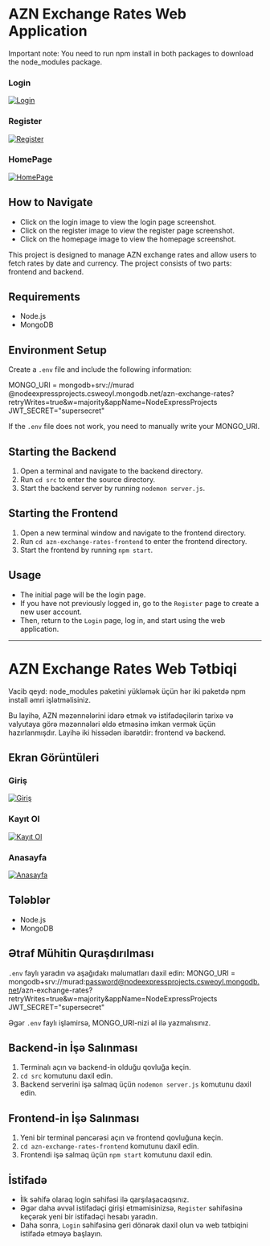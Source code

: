 # AZN Exchange Rates Web Application
Important note: You need to run npm install in both packages to download the node_modules package.
### Login
[![Login](./images/Login.png)](./images/Login.png)

### Register
[![Register](./images/Register.png)](./images/Register.png)

### HomePage
[![HomePage](./images/HomePage.png)](./images/HomePage.png)

## How to Navigate

- Click on the login image to view the login page screenshot.
- Click on the register image to view the register page screenshot.
- Click on the homepage image to view the homepage screenshot.

This project is designed to manage AZN exchange rates and allow users to fetch rates by date and currency. The project consists of two parts: frontend and backend.

## Requirements
- Node.js
- MongoDB

## Environment Setup
Create a `.env` file and include the following information:

MONGO_URI = mongodb+srv://murad
@nodeexpressprojects.csweoyl.mongodb.net/azn-exchange-rates?retryWrites=true&w=majority&appName=NodeExpressProjects
JWT_SECRET="supersecret"

If the `.env` file does not work, you need to manually write your MONGO_URI.

## Starting the Backend
1. Open a terminal and navigate to the backend directory.
2. Run `cd src` to enter the source directory.
3. Start the backend server by running `nodemon server.js`.

## Starting the Frontend
1. Open a new terminal window and navigate to the frontend directory.
2. Run `cd azn-exchange-rates-frontend` to enter the frontend directory.
3. Start the frontend by running `npm start`.

## Usage
- The initial page will be the login page.
- If you have not previously logged in, go to the `Register` page to create a new user account.
- Then, return to the `Login` page, log in, and start using the web application.

---

# AZN Exchange Rates Web Tətbiqi

Vacib qeyd: node_modules paketini yükləmək üçün hər iki paketdə npm install əmri işlətməlisiniz.

Bu layihə, AZN məzənnələrini idarə etmək və istifadəçilərin tarixə və valyutaya görə məzənnələri əldə etməsinə imkan vermək üçün hazırlanmışdır. Layihə iki hissədən ibarətdir: frontend və backend.

## Ekran Görüntüleri

### Giriş
[![Giriş](./images/login.png)](./images/login.png)

### Kayıt Ol
[![Kayıt Ol](./images/register.png)](./images/register.png)

### Anasayfa
[![Anasayfa](./images/homepage.png)](./images/homepage.png)


## Tələblər
- Node.js
- MongoDB

## Ətraf Mühitin Quraşdırılması
`.env` faylı yaradın və aşağıdakı məlumatları daxil edin:
MONGO_URI = mongodb+srv://murad:password@nodeexpressprojects.csweoyl.mongodb.net/azn-exchange-rates?retryWrites=true&w=majority&appName=NodeExpressProjects
JWT_SECRET="supersecret"

Əgər `.env` faylı işləmirsə, MONGO_URI-nizi əl ilə yazmalısınız.

## Backend-in İşə Salınması
1. Terminalı açın və backend-in olduğu qovluğa keçin.
2. `cd src` komutunu daxil edin.
3. Backend serverini işə salmaq üçün `nodemon server.js` komutunu daxil edin.

## Frontend-in İşə Salınması
1. Yeni bir terminal pəncərəsi açın və frontend qovluğuna keçin.
2. `cd azn-exchange-rates-frontend` komutunu daxil edin.
3. Frontendi işə salmaq üçün `npm start` komutunu daxil edin.

## İstifadə
- İlk səhifə olaraq login səhifəsi ilə qarşılaşacaqsınız.
- Əgər daha əvvəl istifadəçi girişi etməmisinizsə, `Register` səhifəsinə keçərək yeni bir istifadəçi hesabı yaradın.
- Daha sonra, `Login` səhifəsinə geri dönərək daxil olun və web tətbiqini istifadə etməyə başlayın.

